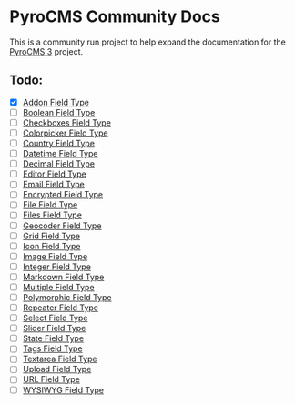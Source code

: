 # PyroCMS Community Docs

This is a community run project to help expand the documentation for the [PyroCMS 3](https://pyrocms.com/) project.

## Todo:

- [x] [Addon Field Type](https://pyrocms.com/documentation/addon-field-type)
- [ ] [Boolean Field Type](https://pyrocms.com/documentation/boolean-field-type)
- [ ] [Checkboxes Field Type](https://pyrocms.com/documentation/checkboxes-field-type)
- [ ] [Colorpicker Field Type](https://pyrocms.com/documentation/colorpicker-field-type/2.2)
- [ ] [Country Field Type](https://pyrocms.com/documentation/country-field-type/2.3)
- [ ] [Datetime Field Type](https://pyrocms.com/documentation/datetime-field-type/3.0)
- [ ] [Decimal Field Type](https://pyrocms.com/documentation/decimal-field-type/2.1)
- [ ] [Editor Field Type](https://pyrocms.com/documentation/editor-field-type/2.3)
- [ ] [Email Field Type](https://pyrocms.com/documentation/email-field-type/2.1)
- [ ] [Encrypted Field Type](https://pyrocms.com/documentation/encrypted-field-type/2.1)
- [ ] [File Field Type](https://pyrocms.com/documentation/file-field-type/2.2)
- [ ] [Files Field Type](https://pyrocms.com/documentation/files-field-type/2.2)
- [ ] [Geocoder Field Type](https://pyrocms.com/documentation/geocoder-field-type/1.1)
- [ ] [Grid Field Type](https://pyrocms.com/documentation/grid-field-type/1.3)
- [ ] [Icon Field Type](https://pyrocms.com/documentation/icon-field-type/1.1)
- [ ] [Image Field Type](https://pyrocms.com/documentation/image-field-type/1.3)
- [ ] [Integer Field Type](https://pyrocms.com/documentation/integer-field-type/2.1)
- [ ] [Markdown Field Type](https://pyrocms.com/documentation/markdown-field-type/2.2)
- [ ] [Multiple Field Type](https://pyrocms.com/documentation/multiple-field-type/2.2)
- [ ] [Polymorphic Field Type](https://pyrocms.com/documentation/polymorphic-field-type/2.1)
- [ ] [Repeater Field Type](https://pyrocms.com/documentation/repeater-field-type/1.3)
- [ ] [Select Field Type](https://pyrocms.com/documentation/select-field-type/2.3)
- [ ] [Slider Field Type](https://pyrocms.com/documentation/slider-field-type/3.0)
- [ ] [State Field Type](https://pyrocms.com/documentation/state-field-type/2.3)
- [ ] [Tags Field Type](https://pyrocms.com/documentation/tags-field-type/2.4)
- [ ] [Textarea Field Type](https://pyrocms.com/documentation/textarea-field-type/2.1)
- [ ] [Upload Field Type](https://pyrocms.com/documentation/upload-field-type/1.2)
- [ ] [URL Field Type](https://pyrocms.com/documentation/url-field-type/2.2)
- [ ] [WYSIWYG Field Type](https://pyrocms.com/documentation/wysiwyg-field-type/2.2)
